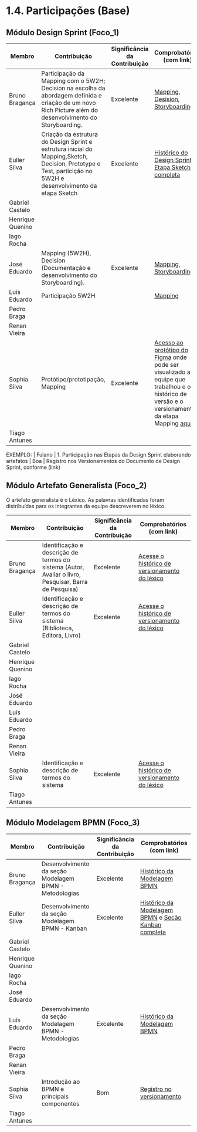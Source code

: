 # 1.4. Participações (Base)

## Módulo Design Sprint (Foco_1)

| Membro         | Contribuição  | Significância da Contribuição | Comprobatórios (com link) |
| ---------------- | ------------- | ------------------------- |  ----------------------------------------------- |
| Bruno Bragança | Participação da Mapping com o 5W2H; Decision na escolha da abordagem definida e criação de um novo Rich Picture além do desenvolvimento do Storyboarding.  | Excelente | [Mapping](./Base/1.1.1.Mapping?id=bruno-bragança), [Desision](./Base/1.1.3.Decision?id=rich-picture), [Storyboarding](./Base/1.1.3.Decision?id=storyboarding) |
| Euller Silva | Criação da estrutura do Design Sprint e estrutura inicial do Mapping,Sketch, Decision, Prototype e Test, particição no 5W2H e desenvolvimento da etapa Sketch | Excelente | [Histórico do Design Sprint](https://unbarqdsw2025-2-turma01.github.io/2025.2-T01-G5_EuRecomendo_Entrega_01/#/Base/1.1.DesignSprint) e [Etapa Sketch completa](https://unbarqdsw2025-2-turma01.github.io/2025.2-T01-G5_EuRecomendo_Entrega_01/#/Base/1.1.2.Sketch) |
| Gabriel Castelo | | | |
| Henrique Quenino | | | |
| Iago Rocha | | | |
| José Eduardo | Mapping (5W2H), Decision (Documentação e desenvolvimento do Storyboarding). | Excelente | [Mapping](https://unbarqdsw2025-2-turma01.github.io/2025.2-T01-G5_EuRecomendo_Entrega_01/#/Base/1.1.1.Mapping?id=jos%c3%a9-eduardo-prado), [Storyboarding](https://unbarqdsw2025-2-turma01.github.io/2025.2-T01-G5_EuRecomendo_Entrega_01/#/Base/1.1.3.Decision?id=storyboarding) |
| Luís Eduardo | Participação 5W2H| | [Mapping](./Base/1.1.1.Mapping?id=luis-eduardo-lima)  |
| Pedro Braga | | | |
| Renan Vieira | | | |
| Sophia Silva | Protótipo/prototipação, Mapping | Excelente | [Acesso ao protótipo do Figma](https://www.figma.com/design/shjkzxaCcvSZ2tZCGFyiNl/EuRecomendo?node-id=1-2&t=JuQuH2mIZthJ6gNu-1) onde pode ser visualizado a equipe que trabalhou e o histórico de versão e o versionamento da etapa Mapping [aqui](https://unbarqdsw2025-2-turma01.github.io/2025.2-T01-G5_EuRecomendo_Entrega_01/#/Base/1.1.1.Mapping)|
| Tiago Antunes | | | |

EXEMPLO:
| Fulano  |  1. Participação nas Etapas da Design Sprint elaborando artefatos | Boa | Registro nos Versionamentos do Documento de Design Sprint, conforme (link)


## Módulo Artefato Generalista (Foco_2)

O artefato generalista é o Léxico. As palavras identificadas foram distribuídas para os integrantes da equipe descreverem no léxico.

| Membro         | Contribuição  | Significância da Contribuição | Comprobatórios (com link) |
| ------------------- | ------------- | ------------------------- |  ----------------------------------------------- |
| Bruno Bragança | Identificação e descrição de termos do sistema (Autor, Avaliar o livro, Pesquisar, Barra de Pesquisa) | Excelente | [Acesse o histórico de versionamento do léxico]() |
| Euller Silva | Identificação e descrição de termos do sistema (Biblioteca, Editora, Livro) | Excelente | [ Acesse o histórico de versionamento do léxico](https://unbarqdsw2025-2-turma01.github.io/2025.2-T01-G5_EuRecomendo_Entrega_01/#/Base/1.2.1.Lexico) |
| Gabriel Castelo | | | |
| Henrique Quenino | | | |
| Iago Rocha | | | |
| José Eduardo | | | |
| Luís Eduardo | | | |
| Pedro Braga | | | |
| Renan Vieira | | | |
| Sophia Silva | Identificação e descrição de termos do sistema | Excelente | [Acesse o histórico de versionamento do léxico]() |
| Tiago Antunes | | | |



## Módulo Modelagem BPMN (Foco_3)

| Membro         | Contribuição  | Significância da Contribuição | Comprobatórios (com link) |
| ---------------- | ------------- | ------------------------- |  ----------------------------------------------- |
| Bruno Bragança | Desenvolvimento da seção Modelagem BPMN - Metodologias | Excelente | [Histórico da Modelagem BPMN]() |
| Euller Silva | Desenvolvimento da seção Modelagem BPMN - Kanban | Excelente | [Histórico da Modelagem BPMN](https://unbarqdsw2025-2-turma01.github.io/2025.2-T01-G5_EuRecomendo_Entrega_01/#/Base/1.3.1.ModelagemBPMNMetodologia) e [Seção Kanban completa](https://github.com/UnBArqDsw2025-2-Turma01/2025.2-T01-G5_EuRecomendo_Entrega_01/blob/main/docs/Base/1.3.1.ModelagemBPMNMetodologia.md#modelagem-bpmn---kanban) |
| Gabriel Castelo | | | |
| Henrique Quenino | | | |
| Iago Rocha | | | |
| José Eduardo | | | |
| Luís Eduardo | Desenvolvimento da seção Modelagem BPMN - Metodologias | Excelente | [Histórico da Modelagem BPMN]() |
| Pedro Braga | | | |
| Renan Vieira | | | |
| Sophia Silva | Introdução ao BPMN e principais componentes | Bom | [Registro no versionamento](https://unbarqdsw2025-2-turma01.github.io/2025.2-T01-G5_EuRecomendo_Entrega_01/#/Base/1.3.ModelagemBPMN)|
| Tiago Antunes | | | |
